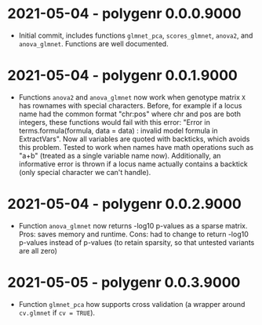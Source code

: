 # 2021-05-04 - polygenr 0.0.0.9000

- Initial commit, includes functions `glmnet_pca`, `scores_glmnet`, `anova2`, and `anova_glmnet`.
  Functions are well documented.

# 2021-05-04 - polygenr 0.0.1.9000

- Functions `anova2` and `anova_glmnet` now work when genotype matrix `X` has rownames with special characters.
  Before, for example if a locus name had the common format "chr:pos" where chr and pos are both integers, these functions would fail with this error: "Error in terms.formula(formula, data = data) : invalid model formula in ExtractVars".
  Now all variables are quoted with backticks, which avoids this problem.
  Tested to work when names have math operations such as "a+b" (treated as a single variable name now).
  Additionally, an informative error is thrown if a locus name actually contains a backtick (only special character we can't handle).

# 2021-05-04 - polygenr 0.0.2.9000

- Function `anova_glmnet` now returns -log10 p-values as a sparse matrix.
  Pros: saves memory and runtime.
  Cons: had to change to return -log10 p-values instead of p-values (to retain sparsity, so that untested variants are all zero)

# 2021-05-05 - polygenr 0.0.3.9000

- Function `glmnet_pca` how supports cross validation (a wrapper around `cv.glmnet` if `cv = TRUE`).
